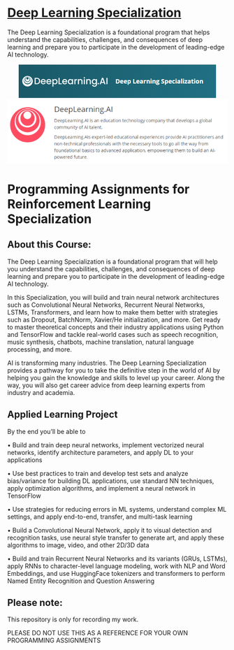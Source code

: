 # [Deep Learning Specialization](https://www.coursera.org/specializations/deep-learning)
The Deep Learning Specialization is a foundational program that helps understand the capabilities, challenges, and consequences of deep learning and prepare you to participate in the development of leading-edge AI technology. 
<p align="center">
  <img src="https://github.com/SwamiKannan/Deep-Learning-Specialization/blob/main/Course.PNG" />
  <img src="https://github.com/SwamiKannan/Deep-Learning-Specialization/blob/main/offered_by.PNG" />
</p>

# Programming Assignments for Reinforcement Learning Specialization
## About this Course:
The Deep Learning Specialization is a foundational program that will help you understand the capabilities, challenges, and consequences of deep learning and prepare you to participate in the development of leading-edge AI technology. 

In this Specialization, you will build and train neural network architectures such as Convolutional Neural Networks, Recurrent Neural Networks, LSTMs, Transformers, and learn how to make them better with strategies such as Dropout, BatchNorm, Xavier/He initialization, and more. Get ready to master theoretical concepts and their industry applications using Python and TensorFlow and tackle real-world cases such as speech recognition, music synthesis, chatbots, machine translation, natural language processing, and more.

AI is transforming many industries. The Deep Learning Specialization provides a pathway for you to take the definitive step in the world of AI by helping you gain the knowledge and skills to level up your career. Along the way, you will also get career advice from deep learning experts from industry and academia.

## Applied Learning Project <br>
By the end you’ll be able to

 • Build and train deep neural networks, implement vectorized neural networks, identify architecture parameters, and apply DL to your applications

• Use best practices to train and develop test sets and analyze bias/variance for building DL applications, use standard NN techniques, apply optimization algorithms, and implement a neural network in TensorFlow

• Use strategies for reducing errors in ML systems, understand complex ML settings, and apply end-to-end, transfer, and multi-task learning

• Build a Convolutional Neural Network, apply it to visual detection and recognition tasks, use neural style transfer to generate art, and apply these algorithms to image, video, and other 2D/3D data

• Build and train Recurrent Neural Networks and its variants (GRUs, LSTMs), apply RNNs to character-level language modeling, work with NLP and Word Embeddings, and use HuggingFace tokenizers and transformers to perform Named Entity Recognition and Question Answering
## Please note:
This repository is only for recording my work.

PLEASE DO NOT USE THIS AS A REFERENCE FOR YOUR OWN PROGRAMMING ASSIGNMENTS
